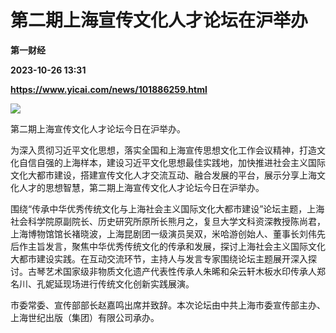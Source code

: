 # 第二期上海宣传文化人才论坛在沪举办
**第一财经**

**2023-10-26 13:31**

**https://www.yicai.com/news/101886259.html**

![](https://imgcdn.yicai.com/uppics/slides/2023/10/18f46916baa25c393835d76d8b9b3557.jpg)

第二期上海宣传文化人才论坛今日在沪举办。

为深入贯彻习近平文化思想，落实全国和上海宣传思想文化工作会议精神，打造文化自信自强的上海样本，建设习近平文化思想最佳实践地，加快推进社会主义国际文化大都市建设，搭建宣传文化人才交流互动、融合发展的平台，展示分享上海文化人才的思想智慧，第二期上海宣传文化人才论坛今日在沪举办。

围绕“传承中华优秀传统文化与上海社会主义国际文化大都市建设”论坛主题，上海社会科学院原副院长、历史研究所原所长熊月之，复旦大学文科资深教授陈尚君，上海博物馆馆长褚晓波，上海昆剧团一级演员吴双，米哈游创始人、董事长刘伟先后作主旨发言，聚焦中华优秀传统文化的传承和发展，探讨上海社会主义国际文化大都市建设实践。在互动交流环节，主持人与发言专家围绕论坛主题展开深入探讨。古琴艺术国家级非物质文化遗产代表性传承人朱晞和朵云轩木板水印传承人郑名川、孔妮延现场进行传统文化创新实践展演。

市委常委、宣传部部长赵嘉鸣出席并致辞。本次论坛由中共上海市委宣传部主办、上海世纪出版（集团）有限公司承办。